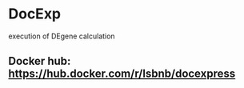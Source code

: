 # DocExp
execution of DEgene calculation

## Docker hub: https://hub.docker.com/r/lsbnb/docexpress

